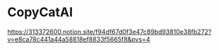 # CopyCatAI

https://313372600.notion.site/f94df67d0f3e47c89bd93810e38fb272?v=e8ca78c441a44a58818ef8833f5665f8&pvs=4
